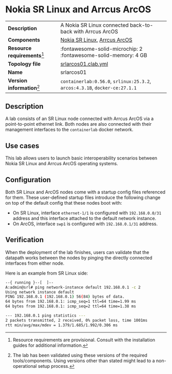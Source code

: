 # Nokia SR Linux and Arrcus ArcOS

|                               |                                                                             |
| ----------------------------- | --------------------------------------------------------------------------- |
| **Description**               | A Nokia SR Linux connected back-to-back with Arrcus ArcOS                   |
| **Components**                | [Nokia SR Linux][srl], [Arrcus ArcOS][arcos]                                |
| **Resource requirements**[^1] | :fontawesome-solid-microchip: 2 <br/>:fontawesome-solid-memory: 4 GB        |
| **Topology file**             | [srlarcos01.clab.yml][topofile]                                             |
| **Name**                      | srlarcos01                                                                  |
| **Version information**[^2]   | `containerlab:0.56.0`, `srlinux:25.3.2`, `arcos:4.3.1B`, `docker-ce:27.1.1` |

## Description

A lab consists of an SR Linux node connected with Arrcus ArcOS via a point-to-point ethernet link. Both nodes are also connected with their management interfaces to the `containerlab` docker network.

## Use cases

This lab allows users to launch basic interoperability scenarios between Nokia SR Linux and Arrcus ArcOS operating systems.

## Configuration

Both SR Linux and ArcOS nodes come with a startup config files referenced for them. These user-defined startup files introduce the following change on top of the default config that these nodes boot with:

* On SR Linux, interface `ethernet-1/1` is configured with `192.168.0.0/31` address and this interface attached to the default network instance.
* On ArcOS, interface `swp1` is configured with `192.168.0.1/31` address.

## Verification

When the deployment of the lab finishes, users can validate that the datapath works between the nodes by pinging the directly connected interfaces from either node.

Here is an example from SR Linux side:

```bash
--{ running }--[  ]--
A:admin@srl# ping network-instance default 192.168.0.1 -c 2
Using network instance default
PING 192.168.0.1 (192.168.0.1) 56(84) bytes of data.
64 bytes from 192.168.0.1: icmp_seq=1 ttl=64 time=1.99 ms
64 bytes from 192.168.0.1: icmp_seq=2 ttl=64 time=1.38 ms

--- 192.168.0.1 ping statistics ---
2 packets transmitted, 2 received, 0% packet loss, time 1001ms
rtt min/avg/max/mdev = 1.379/1.685/1.992/0.306 ms
```

[srl]: https://www.nokia.com/networks/products/service-router-linux-NOS/
[arcos]: ../manual/kinds/arcos.md
[topofile]: https://github.com/srl-labs/containerlab/tree/main/lab-examples/

[^1]: Resource requirements are provisional. Consult with the installation guides for additional information.

[^2]: The lab has been validated using these versions of the required tools/components. Using versions other than stated might lead to a non-operational setup process.

